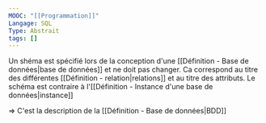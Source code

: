 ```yaml
---
MOOC: "[[Programmation]]"
Langage: SQL
Type: Abstrait
tags: []
---
```

Un shéma est spécifié lors de la conception d'une [[Définition - Base de données|base de données]] et ne doit pas changer.
Ca correspond au titre des différentes [[Définition - relation|relations]] et au titre des attributs.
Le schéma est contraire à l'[[Définition - Instance d'une base de données|instance]]

=> C'est la description de la [[Définition - Base de données|BDD]]

